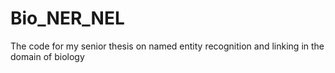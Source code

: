 # Bio_NER_NEL
The code for my senior thesis on named entity recognition and linking in the domain of biology

